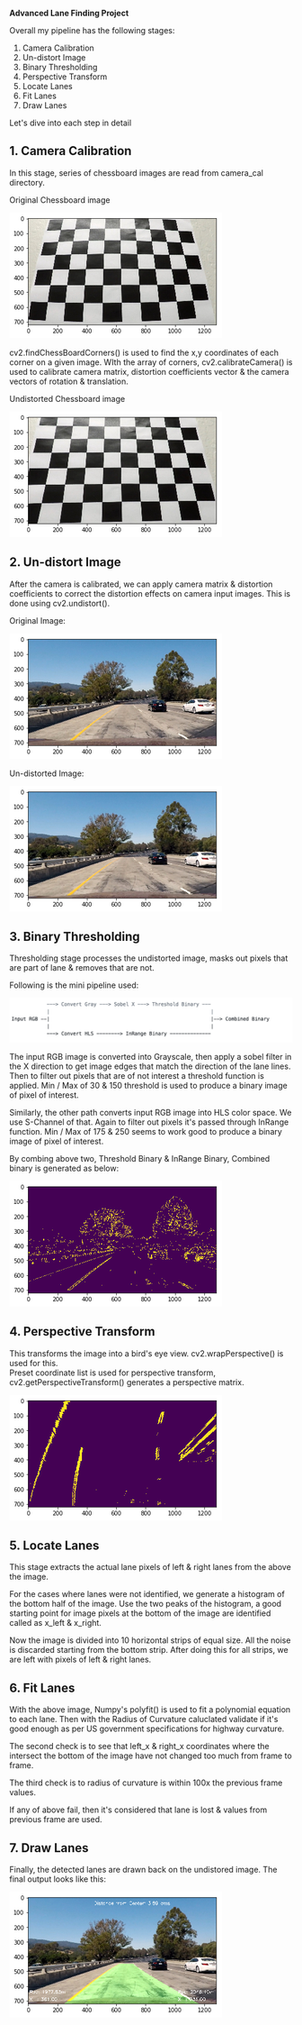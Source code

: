 **Advanced Lane Finding Project**

[//]: # (Image References)

[original_chessboard_image]: ./output_images/original_chessboard_image.png 
[undistorted_chessboard_image]: ./output_images/undistorted_chessboard_image.png 
[0_original_image]: ./output_images/0_original_image.png 
[1_undistorted_image]: ./output_images/1_undistorted_image.png 
[2_thresholded_image]: ./output_images/2_thresholded_image.png 
[3_perspective_transformed_image]: ./output_images/3_perspective_transformed_image.png 
[4_final_image]: ./output_images/4_final_image.png 
[camera_process]: ./examples/camera_process.png
[video1]: ./project_video_processed.mp4 "Video"


Overall my pipeline has the following stages:
1. Camera Calibration
2. Un-distort Image
3. Binary Thresholding
4. Perspective Transform
5. Locate Lanes
6. Fit Lanes
7. Draw Lanes

Let's dive into each step in detail

## 1. Camera Calibration

In this stage, series of chessboard images are read from camera_cal directory. 

Original Chessboard image

![Original Chessboard image][original_chessboard_image]

cv2.findChessBoardCorners() is used to find the x,y coordinates of each corner on a given image.
WIth the array of corners, cv2.calibrateCamera() is used to calibrate camera matrix, distortion coefficients vector &
the camera vectors of rotation & translation.

Undistorted Chessboard image

![Undistorted Chessboard image][undistorted_chessboard_image]


## 2. Un-distort Image

After the camera is calibrated, we can apply camera matrix & distortion coefficients to correct the distortion effects 
on camera input images. This is done using cv2.undistort().

Original Image:

![Original Image][0_original_image]

Un-distorted Image:

![Un-distorted Image][1_undistorted_image]


## 3. Binary Thresholding

Thresholding stage processes the undistorted image, masks out pixels that are part of lane & removes that are not.

Following is the mini pipeline used:

![Camera Process][camera_process]

The input RGB image is converted into Grayscale, then apply a sobel filter in the X direction to get image edges that match 
the direction of the lane lines. Then to filter out pixels that are of not interest a threshold function is applied.
Min / Max of 30 & 150 threshold is used to produce a binary image of pixel of interest.

Similarly, the other path converts input RGB image into HLS color space. We use S-Channel of that. Again to filter out pixels
it's passed through InRange function. Min / Max of 175 & 250 seems to work good to produce a binary image of pixel of interest.

By combing above two, Threshold Binary & InRange Binary, Combined binary is generated as below:

![Combined Image][2_thresholded_image]

## 4. Perspective Transform

This transforms the image into a bird's eye view. cv2.wrapPerspective() is used for this.   
Preset coordinate list is used for perspective transform, cv2.getPerspectiveTransform() generates a perspective
matrix.

![Perspective Transformed image][3_perspective_transformed_image]

## 5. Locate Lanes

This stage extracts the actual lane pixels of left & right lanes from the above the image. 

For the cases where lanes were not identified, we generate a histogram of the bottom half of the image.
Use the two peaks of the histogram, a good starting point for image pixels at the bottom of the image are
identified called as x_left & x_right.

Now the image is divided into 10 horizontal strips of equal size. All the noise is discarded starting from the bottom strip.
After doing this for all strips, we are left with pixels of left & right lanes.

## 6. Fit Lanes

With the above image, Numpy's polyfit() is used to fit a polynomial equation to each lane.
Then with the Radius of Curvature caluclated validate if it's good enough as per US government specifications for highway
curvature.

The second check is to see that left_x & right_x coordinates where the intersect the bottom of the image have not changed
too much from frame to frame.

The third check is to radius of curvature is within 100x the previous frame values.

If any of above fail, then it's considered that lane is lost & values from previous frame are used.

## 7. Draw Lanes

Finally, the detected lanes are drawn back on the undistored image. 
The final output looks like this:

![Final Image][4_final_image]

